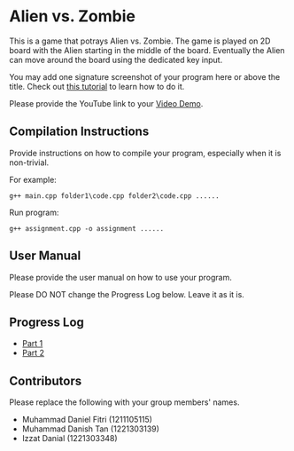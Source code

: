 # Alien vs. Zombie

This is a game that potrays Alien vs. Zombie. The game is played on 2D board with the Alien starting in the middle of the board. 
Eventually the Alien can move around the board using the dedicated key input.

You may add one signature screenshot of your program here or above the title. Check out [this tutorial](https://www.digitalocean.com/community/tutorials/markdown-markdown-images) to learn how to do it.

Please provide the YouTube link to your [Video Demo](https://youtube.com).

## Compilation Instructions

Provide instructions on how to compile your program, especially when it is non-trivial.

For example:

```
g++ main.cpp folder1\code.cpp folder2\code.cpp ......

```
Run program:

```
g++ assignment.cpp -o assignment ......

```

## User Manual

Please provide the user manual on how to use your program.

Please DO NOT change the Progress Log below. Leave it as it is.

## Progress Log

- [Part 1](PART1.md)
- [Part 2](PART2.md)

## Contributors

Please replace the following with your group members' names. 

- Muhammad Daniel Fitri (1211105115)
- Muhammad Danish Tan (1221303139)
- Izzat Danial (1221303348)


